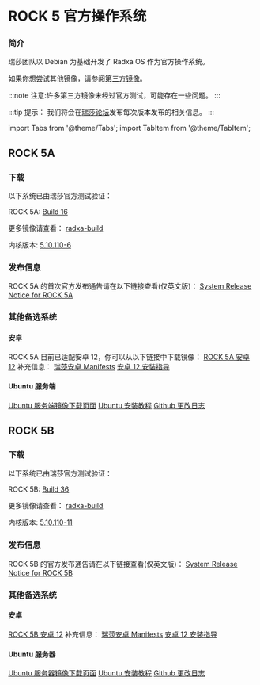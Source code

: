 ﻿---
sidebar_label: '官方操作系统'
sidebar_position: 2
---

# ROCK 5 官方操作系统

### 简介

瑞莎团队以 Debian 为基础开发了 Radxa OS 作为官方操作系统。

如果你想尝试其他镜像，请参阅[第三方镜像](/rock5/alt-os)。

:::note
注意:许多第三方镜像未经过官方测试，可能存在一些问题。
:::

:::tip
提示： 我们将会在[瑞莎论坛](https://forum.radxa.com/)发布每次版本发布的相关信息。
:::

import Tabs from '@theme/Tabs';
import TabItem from '@theme/TabItem';

<Tabs>
<TabItem value="ROCK 5A" label="ROCK 5A" default>

## ROCK 5A

### 下载

以下系统已由瑞莎官方测试验证：

ROCK 5A: [Build 16](https://github.com/radxa-build/rock-5a/releases/download/b16/rock-5a_debian_bullseye_kde_b16.img.xz)

更多镜像请查看： [radxa-build](https://github.com/radxa-build/rock-5a/releases/tag/b16)

内核版本: [5.10.110-6](https://github.com/radxa-pkg/linux-rockchip/releases/tag/5.10.110-6)

### 发布信息

ROCK 5A 的首次官方发布通告请在以下链接查看(仅英文版)：
[System Release Notice for ROCK 5A](https://forum.radxa.com/t/230428-system-release-notice-for-rock-5a/16275)

### 其他备选系统

#### 安卓

ROCK 5A 目前已适配安卓 12，你可以从以下链接中下载镜像：
[ROCK 5A 安卓 12](https://github.com/radxa/manifests/releases/tag/Android12_rk12)
补充信息：
[瑞莎安卓 Manifests](https://github.com/radxa/manifests)
[安卓 12 安装指导](https://wiki.radxa.com/Rock5/guide/android12)

#### Ubuntu 服务端

[Ubuntu 服务端镜像下载页面](https://github.com/radxa-build/rock-5a/releases)
[Ubuntu 安装教程](https://wiki.radxa.com/Rock5/linux/ubuntu)
[Github 更改日志](https://github.com/radxa/debos-radxa/releases/latest)


</TabItem>
<TabItem value="ROCK 5B" label="ROCK 5B">

## ROCK 5B

### 下载

以下系统已由瑞莎官方测试验证：

ROCK 5B: [Build 36](https://github.com/radxa-build/rock-5b/releases/download/b36/rock-5b_debian_bullseye_kde_b36.img.xz)

更多镜像请查看： [radxa-build](https://github.com/radxa-build/rock-5b/releases/tag/b36)

内核版本: [5.10.110-11](https://github.com/radxa-pkg/linux-rockchip/releases/tag/5.10.110-11)

### 发布信息

ROCK 5B 的官方发布通告请在以下链接查看(仅英文版)：
[System Release Notice for ROCK 5B](https://forum.radxa.com/t/230526-system-release-notice-for-rock-5b/16809)

### 其他备选系统

#### 安卓

[ROCK 5B 安卓 12](https://github.com/radxa/manifests/releases/tag/Rock-android12-20230315)
补充信息：
[瑞莎安卓 Manifests](https://github.com/radxa/manifests)
[安卓 12 安装指导](https://wiki.radxa.com/Rock5/guide/android12)

#### Ubuntu 服务器

[Ubuntu 服务器镜像下载页面](https://github.com/radxa-build/rock-5b/releases)
[Ubuntu 安装教程](https://wiki.radxa.com/Rock5/linux/ubuntu)
[Github 更改日志](https://github.com/radxa/debos-radxa/releases/latest)

</TabItem>
</Tabs>

